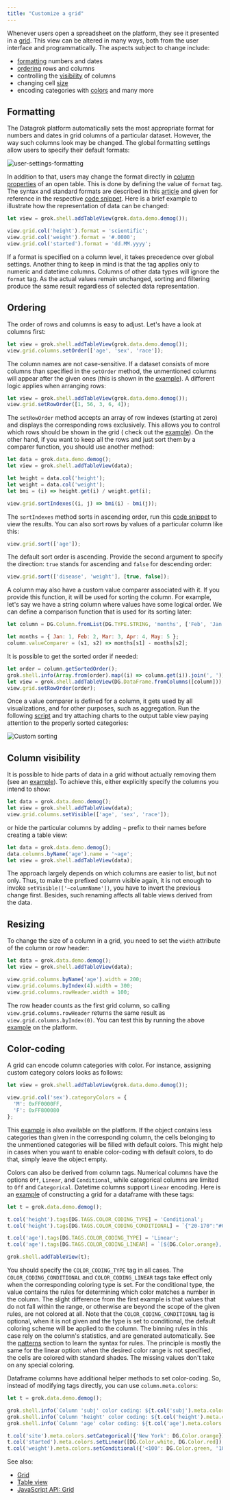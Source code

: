 ```yaml
---
title: "Customize a grid"
---
```


Whenever users open a spreadsheet on the platform, they see it presented in a [grid](../../visualize/viewers/grid.md).
This view can be altered in many ways, both from the user interface and programmatically. The aspects subject to change
include:

* [formatting](#formatting) numbers and dates
* [ordering](#ordering) rows and columns
* controlling the [visibility](#column-visibility) of columns
* changing cell [size](#resizing)
* encoding categories with [colors](#color-coding) and many more

## Formatting

The Datagrok platform automatically sets the most appropriate format for numbers and dates in grid columns of a
particular dataset. However, the way such columns look may be changed. The global formatting settings allow users to
specify their default formats:

![user-settings-formatting](../../uploads/navigation/user-settings-formatting.png "Settings | Format")

In addition to that, users may change the format directly
in [column properties](../../visualize/viewers/grid.md#formatting) of an open table. This is done by defining the value
of `format` tag. The syntax and standard formats are described in this [article](../../discover/tags.md#format) and
given for reference in the respective [code snippet](https://public.datagrok.ai/js/samples/grid/data-format). Here is a
brief example to illustrate how the representation of data can be changed:

```javascript
let view = grok.shell.addTableView(grok.data.demo.demog());

view.grid.col('height').format = 'scientific';
view.grid.col('weight').format = '#.0000';
view.grid.col('started').format = 'dd.MM.yyyy';
```

If a format is specified on a column level, it takes precedence over global settings. Another thing to keep in mind is
that the tag applies only to numeric and datetime columns. Columns of other data types will ignore the `format` tag. As
the actual values remain unchanged, sorting and filtering produce the same result regardless of selected data
representation.

## Ordering

The order of rows and columns is easy to adjust. Let's have a look at columns first:

```javascript
let view = grok.shell.addTableView(grok.data.demo.demog());
view.grid.columns.setOrder(['age', 'sex', 'race']);
```

The column names are not case-sensitive. If a dataset consists of more columns than specified in the `setOrder` method,
the unmentioned columns will appear after the given ones (this is shown in
the [example](https://public.datagrok.ai/js/samples/grid/order-columns)). A different logic applies when arranging rows:

```javascript
let view = grok.shell.addTableView(grok.data.demo.demog());
view.grid.setRowOrder([1, 56, 3, 6, 4]);
```

The `setRowOrder` method accepts an array of row indexes (starting at zero) and displays the corresponding rows
exclusively. This allows you to control which rows should be shown in the grid (
check out the [example](https://public.datagrok.ai/js/samples/grid/order-rows)). On the other hand, if you want to keep
all the rows and just sort them by a comparer function, you should use another method:

```javascript
let data = grok.data.demo.demog();
let view = grok.shell.addTableView(data);

let height = data.col('height');
let weight = data.col('weight');
let bmi = (i) => height.get(i) / weight.get(i);

view.grid.sortIndexes((i, j) => bmi(i) - bmi(j));
```

The `sortIndexes` method sorts in ascending order, run
this [code snippet](https://public.datagrok.ai/js/samples/grid/order-rows-by-comparer) to view the results. You can also
sort rows by values of a particular column like this:

```javascript
view.grid.sort(['age']);
```

The default sort order is ascending. Provide the second argument to specify the direction: `true`
stands for ascending and `false` for descending order:

```javascript
view.grid.sort(['disease', 'weight'], [true, false]);
```

A column may also have a custom value comparer associated with it. If you provide this function, it will be used for
sorting the column. For example, let's say we have a string column where values have some logical order. We can define a
comparison function that is used for its sorting later:

```javascript
let column = DG.Column.fromList(DG.TYPE.STRING, 'months', ['Feb', 'Jan', 'May', 'Mar']);

let months = { Jan: 1, Feb: 2, Mar: 3, Apr: 4, May: 5 };
column.valueComparer = (s1, s2) => months[s1] - months[s2];
```

It is possible to get the sorted order if needed:

```javascript
let order = column.getSortedOrder();
grok.shell.info(Array.from(order).map((i) => column.get(i)).join(', '));
let view = grok.shell.addTableView(DG.DataFrame.fromColumns([column]));
view.grid.setRowOrder(order);
```

Once a value comparer is defined for a column, it gets used by all visualizations, and for other purposes, such as
aggregation. Run the following
[script](https://public.datagrok.ai/js/samples/data-frame/sorting/custom-comparer)
and try attaching charts to the output table view paying attention to the properly sorted categories:

![Custom sorting](custom-column-sorting.png "Custom sorting")

## Column visibility

It is possible to hide parts of data in a grid without actually removing them (see
an [example](https://public.datagrok.ai/js/samples/grid/hide-columns)). To achieve this, either explicitly specify the
columns you intend to show:

```javascript
let data = grok.data.demo.demog();
let view = grok.shell.addTableView(data);
view.grid.columns.setVisible(['age', 'sex', 'race']);
```

or hide the particular columns by adding `~` prefix to their names before creating a table view:

```javascript
let data = grok.data.demo.demog();
data.columns.byName('age').name = '~age';
let view = grok.shell.addTableView(data);
```

The approach largely depends on which columns are easier to list, but not only. Thus, to make the prefixed column
visible again, it is not enough to invoke `setVisible(['~columnName'])`, you have to invert the previous change first.
Besides, such renaming affects all table views derived from the data.

## Resizing

To change the size of a column in a grid, you need to set the `width` attribute of the column or row header:

```javascript
let data = grok.data.demo.demog();
let view = grok.shell.addTableView(data);

view.grid.columns.byName('age').width = 200;
view.grid.columns.byIndex(4).width = 300;
view.grid.columns.rowHeader.width = 100;
```

The row header counts as the first grid column, so calling `view.grid.columns.rowHeader` returns the same result
as `view.grid.columns.byIndex(0)`. You can test this by running the
above [example](https://public.datagrok.ai/js/samples/grid/resize-columns) on the platform.

## Color-coding

A grid can encode column categories with color. For instance, assigning custom category colors looks as follows:

```javascript
let view = grok.shell.addTableView(grok.data.demo.demog());

view.grid.col('sex').categoryColors = {
  'M': 0xFF0000FF,
  'F': 0xFF800080
};
```

This [example](https://public.datagrok.ai/js/samples/grid/category-colors) is also available on the platform. If the
object contains less categories than given in the corresponding column, the cells belonging to the unmentioned
categories will be filled with default colors. This might help in cases when you want to enable color-coding with
default colors, to do that, simply leave the object empty.

Colors can also be derived from column tags. Numerical columns have the options
`Off`, `Linear`, and `Conditional`, while categorical columns are limited to
`Off` and `Categorical`. Datetime columns support `Linear` encoding. Here is an
[example](https://public.datagrok.ai/js/samples/grid/color-coding-conditional)
of constructing a grid for a dataframe with these tags:

```javascript
let t = grok.data.demo.demog();

t.col('height').tags[DG.TAGS.COLOR_CODING_TYPE] = 'Conditional';
t.col('height').tags[DG.TAGS.COLOR_CODING_CONDITIONAL] = `{"20-170":"#00FF00","170-190":"#220505"}`;

t.col('age').tags[DG.TAGS.COLOR_CODING_TYPE] = 'Linear';
t.col('age').tags[DG.TAGS.COLOR_CODING_LINEAR] = `[${DG.Color.orange}, ${DG.Color.green}]`;

grok.shell.addTableView(t);
```

You should specify the `COLOR_CODING_TYPE` tag in all cases. The
`COLOR_CODING_CONDITIONAL` and `COLOR_CODING_LINEAR` tags take effect only when the corresponding coloring type is set.
For the conditional type, the value contains the rules for determining which color matches a number in the column. The
slight difference from the first example is that values that do not fall within the range, or otherwise are beyond the
scope of the given rules, are not colored at all. Note that the `COLOR_CODING_CONDITIONAL` tag is optional, when it is
not given and the type is set to conditional, the default coloring scheme will be applied to the column. The binning
rules in this case rely on the column's statistics, and are generated automatically. See
the [patterns](../../access/databases.mdx#parameterized-queries)
section to learn the syntax for rules. The principle is mostly the same for the linear option:
when the desired color range is not specified, the cells are colored with standard shades. The missing values don't take
on any special coloring.

Dataframe columns have additional helper methods to set color-coding. So,
instead of modifying tags directly, you can use `column.meta.colors`:

```javascript
let t = grok.data.demo.demog();

grok.shell.info(`Column 'subj' color coding: ${t.col('subj').meta.colors.getType()}`);     // Off
grok.shell.info(`Column 'height' color coding: ${t.col('height').meta.colors.getType()}`); // Conditional
grok.shell.info(`Column 'age' color coding: ${t.col('age').meta.colors.getType()}`);       // Linear

t.col('site').meta.colors.setCategorical({'New York': DG.Color.orange});
t.col('started').meta.colors.setLinear([DG.Color.white, DG.Color.red]);
t.col('weight').meta.colors.setConditional({'<100': DG.Color.green, '100-200': '#ff0000'});
```

See also:

* [Grid](../../visualize/viewers/grid.md)
* [Table view](../../datagrok/table-view.md)
* [JavaScript API: Grid](https://datagrok.ai/js-api/classes/dg.Grid)
